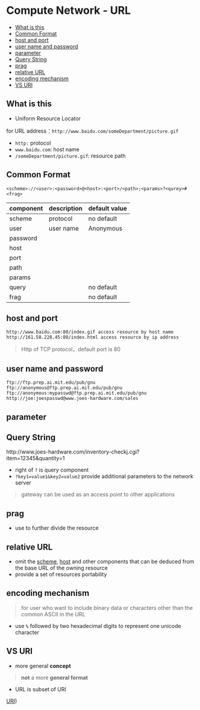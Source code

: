 # Compute Network - URL

* [What is this](#what-is-this)
* [Common Format](#common-format)
* [host and port](#host-and-port)
* [user name and password](#user-name-and-password)
* [parameter](#parameter)
* [Query String](#query-string)
* [prag](#prag)
* [relative URL](#relative-url)
* [encoding mechanism](#encoding-mechanism)
* [VS URI](#vs-uri)

## What is this

- Uniform Resource Locator

for URL address：`http://www.baidu.com/someDepartment/picture.gif`

- `http:` protocol
- `www.baidu.com`: host name
- `/someDepartment/picture.gif`: resource path

## Common Format

`<scheme>://<user>:<password>@<host>:<port>/<path>;<params>?<qurey>#<frag>`

| component | description | default value |
| --------- | ----------- | ------------- |
| scheme    | protocol    | no default    |
| user      | user name   | Anonymous     |
| password  |             |               |
| host      |             |               |
| port      |             |               |
| path      |             |               |
| params    |             |               |
| query     |             | no default    |
| frag      |             | no default    |

## host and port

```
http://www.baidu.com:80/index.gif access resource by host name
http://161.58.228.45:80/index.html access resource by ip address
```

> Http of TCP protocol，default port is 80

## user name and password

```
ftp://ftp.prep.ai.mit.edu/pub/gnu
ftp://anonymous@ftp.prep.ai.mit.edu/pub/gnu
ftp://anonymous:mypasswd@ftp.prep.ai.mit.edu/pub/gnu
http://joe:joespasswd@www.joes-hardware.com/sales
```

## parameter

## Query String

<eenter>
http://www.joes-hardware.com/inventory-checkj.cgi?item=12345&quantity=1
</eenter>

- right of `?` is query component
- `?key1=value1&key2=value2` provide additional parameters to the network server

> gateway can be used as an access point to other applications

## prag

- use to further divide the resource

## relative URL

- omit the [scheme](#common-format), [host](#host-and-port) and other components that can be deduced from the base URL of the owning resource
- provide a set of resources portability

## encoding mechanism

> for user who want to include binary data or characters other than the common ASCII in the URL

- use `%` followed by two hexadecimal digits to represent one unicode character

## VS URI

- more general **concept**

> **not** a more **general format**

- URL is subset of URI

[URI](network-uri.md))
